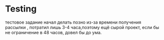# Testing
тестовое задание начал делать позно из-за времени получения рассылки , потратил лишь 3-4 часа,поэтому ещё сырой проект, если бы не ограничение в 48 часов, довел бы до ума.
